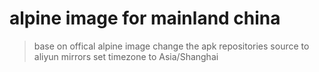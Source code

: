 # alpine image for mainland china

> base on offical alpine image
> change the apk repositories source to aliyun mirrors
> set timezone to Asia/Shanghai
